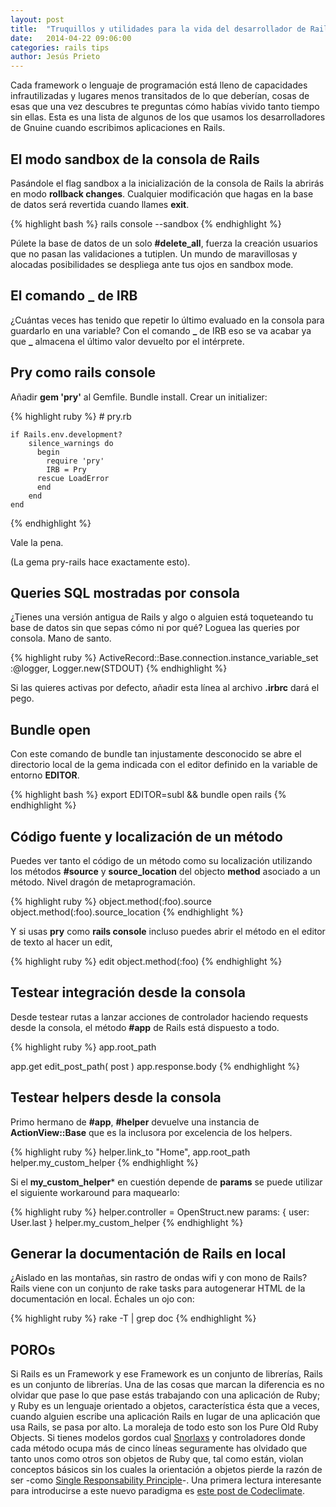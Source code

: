 ```yaml
---
layout: post
title:  "Truquillos y utilidades para la vida del desarrollador de Rails"
date:   2014-04-22 09:06:00
categories: rails tips
author: Jesús Prieto
---
```


Cada framework o lenguaje de programación está lleno de capacidades infrautilizadas y lugares menos transitados de lo que deberían, cosas de esas que una vez descubres te preguntas cómo habías vivido tanto tiempo sin ellas. Esta es una lista de algunos de los que usamos los desarrolladores de Gnuine cuando escribimos aplicaciones en Rails.

## El modo sandbox de la consola de Rails

Pasándole el flag sandbox a la inicialización de la consola de Rails la abrirás en modo **rollback changes**. Cualquier modificación que hagas en la base de datos será revertida cuando llames **exit**. 

{% highlight bash %}
    rails console --sandbox
{% endhighlight %}

Púlete la base de datos de un solo **#delete_all**, fuerza la creación usuarios que no pasan las validaciones a tutiplen. Un mundo de maravillosas y alocadas posibilidades se despliega ante tus ojos en sandbox mode.

## El comando _ de IRB

¿Cuántas veces has tenido que repetir lo último evaluado en la consola para guardarlo en una variable? Con el comando **\_** de IRB eso se va acabar ya que **\_** almacena el último valor devuelto por el intérprete. 

## Pry como rails console

Añadir **gem 'pry'** al Gemfile. Bundle install. Crear un initializer:

{% highlight ruby %}
    # pry.rb

    if Rails.env.development?
        silence_warnings do
          begin
            require 'pry'
            IRB = Pry
          rescue LoadError
          end
        end
    end
{% endhighlight %}

Vale la pena.

(La gema pry-rails hace exactamente esto).

## Queries SQL mostradas por consola

¿Tienes una versión antigua de Rails y algo o alguien está toqueteando tu base de datos sin que sepas cómo ni por qué? Loguea las queries por consola. Mano de santo.

{% highlight ruby %}
    ActiveRecord::Base.connection.instance_variable_set :@logger, Logger.new(STDOUT)
{% endhighlight %}

Si las quieres activas por defecto, añadir esta línea al archivo **.irbrc** dará el pego.

## Bundle open

Con este comando de bundle tan injustamente desconocido se abre el directorio local de la gema indicada  con el editor definido en la variable de entorno **EDITOR**.

{% highlight bash %}
  export EDITOR=subl && bundle open rails
{% endhighlight %}

## Código fuente y localización de un método

Puedes ver tanto el código de un método como su localización utilizando los métodos **#source** y **source_location** del objecto **method** asociado a un método. Nivel dragón de metaprogramación.

{% highlight ruby %}
  object.method(:foo).source
  object.method(:foo).source_location
{% endhighlight %}

Y si usas **pry** como **rails console** incluso puedes abrir el método en el editor de texto al hacer un edit,

{% highlight ruby %}
  edit object.method(:foo)
{% endhighlight %}

## Testear integración desde la consola

Desde testear rutas a lanzar acciones de controlador haciendo requests desde la consola, el método **#app** de Rails está dispuesto a todo.

{% highlight ruby %}
  app.root_path
  
  app.get edit_post_path( post )
  app.response.body
{% endhighlight %}

## Testear helpers desde la consola

Primo hermano de **#app**, **#helper** devuelve una instancia de **ActionView::Base** que es la inclusora por excelencia de los helpers.

{% highlight ruby %}
  helper.link_to "Home", app.root_path
  helper.my_custom_helper
{% endhighlight %}

Si el **my_custom_helper*** en cuestión depende de **params** se puede utilizar el siguiente workaround para maquearlo:

{% highlight ruby %}
  helper.controller = OpenStruct.new params: { user: User.last }
  helper.my_custom_helper
{% endhighlight %}

## Generar la documentación de Rails en local

¿Aislado en las montañas, sin rastro de ondas wifi y con mono de Rails? Rails viene con un conjunto de rake tasks para autogenerar HTML de la documentación en local. Échales un ojo con:

{% highlight ruby %}
  rake -T | grep doc
{% endhighlight %}

## POROs

Si Rails es un Framework y ese Framework es un conjunto de librerías, Rails es un conjunto de librerías. Una de las cosas que marcan la diferencia es no olvidar que pase lo que pase estás trabajando con una aplicación de Ruby; y Ruby es un lenguaje orientado a objetos, característica ésta que a veces, cuando alguien escribe una aplicación Rails en lugar de una aplicación que usa Rails, se pasa por alto. La moraleja de todo esto son los Pure Old Ruby Objects. Si tienes modelos gordos cual [Snorlaxs][snorlax] y controladores donde cada método ocupa más de cinco líneas seguramente has olvidado que tanto unos como otros son objetos de Ruby que, tal como están, violan conceptos básicos sin los cuales la orientación a objetos pierde la razón de ser -como [Single Responsability Principle][single_responsability_principle]-. Una primera lectura interesante para introducirse a este nuevo paradigma es [este post de Codeclimate][code_climate_poros].

[snorlax]: http://www.dltk-kids.com/pokemon/adoptions/143.gif
[single_responsability_principle]: http://es.wikipedia.org/wiki/Single_responsibility_principle
[code_climate_poros]: http://blog.codeclimate.com/blog/2012/10/17/7-ways-to-decompose-fat-activerecord-models/